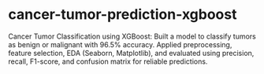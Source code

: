 # cancer-tumor-prediction-xgboost
Cancer Tumor Classification using XGBoost: Built a model to classify tumors as benign or malignant with 96.5% accuracy. Applied preprocessing, feature selection, EDA (Seaborn, Matplotlib), and evaluated using precision, recall, F1-score, and confusion matrix for reliable predictions.
